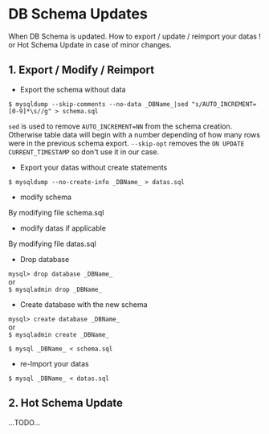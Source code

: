 # DB Schema Updates

When DB Schema is updated. How to export / update / reimport your datas !
or Hot Schema Update in case of minor changes.

## 1. Export / Modify / Reimport

- Export the schema without data

`$ mysqldump --skip-comments --no-data _DBName_|sed "s/AUTO_INCREMENT=[0-9]*\s//g" > schema.sql`

`sed` is used to remove `AUTO_INCREMENT=NN` from the schema creation. Otherwise
table data will begin with a number depending of how many rows were in the
previous schema export.
`--skip-opt` removes the `ON UPDATE CURRENT_TIMESTAMP` so don't use it in our case.

- Export your datas without create statements

`$ mysqldump --no-create-info _DBName_ > datas.sql`

- modify schema

By modifying file schema.sql

- modify datas if applicable

By modifying file datas.sql

- Drop database

`mysql> drop database _DBName_`<br/>
or<br/>
`$ mysqladmin drop _DBName_`

- Create database with the new schema

`mysql> create database _DBName_`<br/>
or<br/>
`$ mysqladmin create _DBName_`

`$ mysql _DBName_ < schema.sql`

- re-Import your datas

`$ mysql _DBName_ < datas.sql`

## 2. Hot Schema Update

...TODO...
